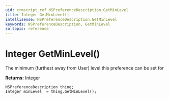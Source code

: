 ```yaml
---
uid: crmscript_ref_NSPreferenceDescription_GetMinLevel
title: Integer GetMinLevel()
intellisense: NSPreferenceDescription.GetMinLevel
keywords: NSPreferenceDescription, GetMinLevel
so.topic: reference
---
```


# Integer GetMinLevel()

The minimum (furthest away from User) level this preference can be set for

**Returns:** Integer

```crmscript
NSPreferenceDescription thing;
Integer minLevel  = thing.GetMinLevel();
```

